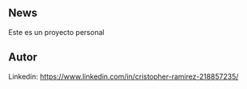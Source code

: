 ## News
Este es un proyecto personal

## Autor
Linkedin: https://www.linkedin.com/in/cristopher-ramirez-218857235/

